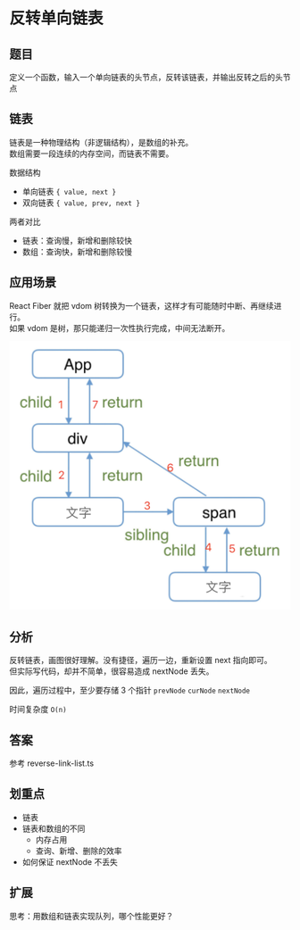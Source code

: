 # 反转单向链表

## 题目

定义一个函数，输入一个单向链表的头节点，反转该链表，并输出反转之后的头节点

## 链表

链表是一种物理结构（非逻辑结构），是数组的补充。<br>
数组需要一段连续的内存空间，而链表不需要。

数据结构

- 单向链表 `{ value, next }`
- 双向链表 `{ value, prev, next }`

两者对比

- 链表：查询慢，新增和删除较快
- 数组：查询快，新增和删除较慢

## 应用场景

React Fiber 就把 vdom 树转换为一个链表，这样才有可能随时中断、再继续进行。<br>
如果 vdom 是树，那只能递归一次性执行完成，中间无法断开。

![](../../assets//react-fiber-链表.png)

## 分析

反转链表，画图很好理解。没有捷径，遍历一边，重新设置 next 指向即可。<br>
但实际写代码，却并不简单，很容易造成 nextNode 丢失。

因此，遍历过程中，至少要存储 3 个指针 `prevNode` `curNode` `nextNode`

时间复杂度 `O(n)`

## 答案

参考 reverse-link-list.ts

## 划重点

- 链表
- 链表和数组的不同
  - 内存占用
  - 查询、新增、删除的效率
- 如何保证 nextNode 不丢失

## 扩展

思考：用数组和链表实现队列，哪个性能更好？
